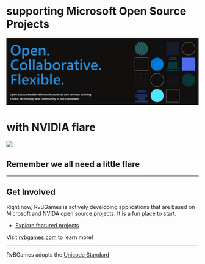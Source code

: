 # supporting Microsoft Open Source Projects
[![](https://github.com/rvbgames/.github/blob/main/images/open-at-microsoft.png)](https://opensource.microsoft.com/)
# with NVIDIA flare
[![](https://github.com/rvbgames/.github/blob/main/images/A.png)](https://www.nvidia.com)

## Remember we all need a little flare

---

## Get Involved

Right now, RvBGames is actively developing applications that are based on Microsoft and NVIDA open source projects. It is a fun place to start.

* [Explore featured projects](https://github.com.rvbgames)

Visit [rvbgames.com](https://www.rvbgames.com) to learn more!

----

RvBGames adopts the [Unicode Standard](https://www.unicode.org/standard/standard.html)
